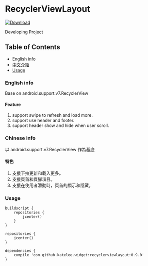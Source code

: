 RecyclerViewLayout
===================================  

[ ![Download](https://api.bintray.com/packages/katelee/maven/RecyclerViewLayout/images/download.svg) ](https://bintray.com/katelee/maven/RecyclerViewLayout/_latestVersion)

Developing Project

## Table of Contents
* [English info](#english-info)
* [中文介紹](#chinese-info)
* [Usage](#usage)

### English info
Base on android.support.v7.RecyclerView

#### Feature
1. support swipe to refresh and load more.
2. support use header and footer.
3. support header show and hide when user scroll.

### Chinese info
以 android.support.v7.RecyclerView 作為基底
#### 特色
1. 支援下拉更新和載入更多。
2. 支援頁首和頁腳項目。
3. 支援在使用者滑動時，頁首的顯示和隱藏。

### Usage
```
buildscript {
    repositories {
        jcenter()
    }
}

repositories {
    jcenter()
}

dependencies {
    compile 'com.github.katelee.widget:recyclerviewlayout:0.9.0'
}
```